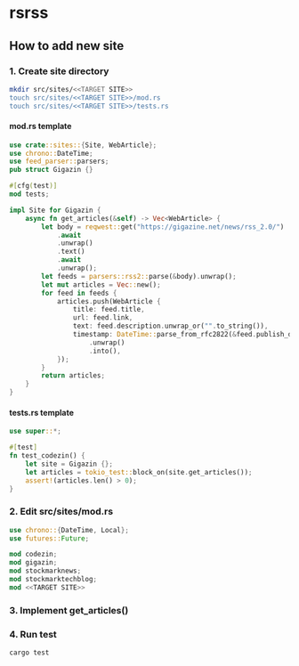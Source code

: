 # rsrss

## How to add new site

### 1. Create site directory

```bash
mkdir src/sites/<<TARGET SITE>>
touch src/sites/<<TARGET SITE>>/mod.rs
touch src/sites/<<TARGET SITE>>/tests.rs
```

#### mod.rs template
```rust
use crate::sites::{Site, WebArticle};
use chrono::DateTime;
use feed_parser::parsers;
pub struct Gigazin {}

#[cfg(test)]
mod tests;

impl Site for Gigazin {
    async fn get_articles(&self) -> Vec<WebArticle> {
        let body = reqwest::get("https://gigazine.net/news/rss_2.0/")
            .await
            .unwrap()
            .text()
            .await
            .unwrap();
        let feeds = parsers::rss2::parse(&body).unwrap();
        let mut articles = Vec::new();
        for feed in feeds {
            articles.push(WebArticle {
                title: feed.title,
                url: feed.link,
                text: feed.description.unwrap_or("".to_string()),
                timestamp: DateTime::parse_from_rfc2822(&feed.publish_date.unwrap())
                    .unwrap()
                    .into(),
            });
        }
        return articles;
    }
}
```

#### tests.rs template

```rust
use super::*;

#[test]
fn test_codezin() {
    let site = Gigazin {};
    let articles = tokio_test::block_on(site.get_articles());
    assert!(articles.len() > 0);
}
```

### 2. Edit src/sites/mod.rs

```rust
use chrono::{DateTime, Local};
use futures::Future;

mod codezin;
mod gigazin;
mod stockmarknews;
mod stockmarktechblog;
mod <<TARGET SITE>>
```

### 3. Implement get_articles()
### 4. Run test
```bash
cargo test
```